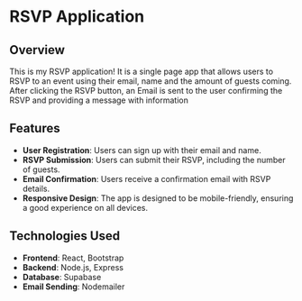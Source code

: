 # RSVP Application

## Overview

This is my RSVP application! It is a single page app that allows users to RSVP to an event using their email, name and the amount of guests coming. After clicking the RSVP button, an Email is sent to the user confirming the RSVP and providing a message with information

## Features

- **User Registration**: Users can sign up with their email and name.
- **RSVP Submission**: Users can submit their RSVP, including the number of guests.
- **Email Confirmation**: Users receive a confirmation email with RSVP details.
- **Responsive Design**: The app is designed to be mobile-friendly, ensuring a good experience on all devices.
  
## Technologies Used

- **Frontend**: React, Bootstrap
- **Backend**: Node.js, Express
- **Database**: Supabase
- **Email Sending**: Nodemailer
